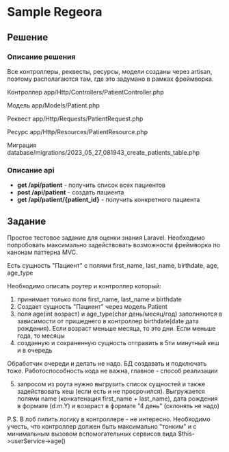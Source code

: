 # Sample Regeora

## Решение

### Описание решения
Все контроллеры, реквесты, ресурсы, модели созданы через artisan, поэтому располагаются там, где это задумано в рамках фреймворка.

Контроллер app/Http/Controllers/PatientController.php

Модель app/Models/Patient.php

Реквест app/Http/Requests/PatientRequest.php

Ресурс app/Http/Resources/PatientResource.php

Миграция database/migrations/2023_05_27_081943_create_patients_table.php

### Описание api

- **get /api/patient** - получить список всех пациентов
- **post /api/patient** - создать пациента
- **get /api/patient/{patient_id}** - получить конкретного пациента

## Задание
Простое тестовое задание для оценки знания Laravel. Необходимо попробовать максимально задействовать возможности фреймворка по канонам паттерна MVC.

Есть сущность "Пациент" с полями first_name, last_name, birthdate, age, age_type

Необходимо описать роутер и контроллер который:

1. принимает только поля first_name, last_name и birthdate
2. Создает сущность "Пациент" через модель Patient
4. поля age(int возраст) и age_type(char день/месяц/год) заполняются в зависимости от пришеднего в контроллер birthdate(date дата рождения). Если возраст меньше месяца, то это дни. Если меньше года, то месяцы
5. созданную и сохраненную сущность отправить в 5ти минутный кеш и в очередь

Обработчик очереди и делать не надо. БД создавать и подключать тоже. Работоспособность кода не важна, главное - способ реализации

5. запросом из роута нужно выгрузить список сущностей и также задействовать кеш (если есть и не просрочился). Выгружается полями name (конкатенация first_name + last_name), дата рождения в формате (d.m.Y) и возвраст в формате "4 день" (склонять не надо)

P.S. В лоб пилить логику в контроллере - не интересно. Необходимо учесть, что контроллер должен быть максимально "тонким" и с минимальным вызовом вспомогательных сервисов вида $this->userService->age()

